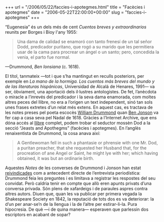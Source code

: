 +++
url = "/2006/05/22/faccies-i-apotegmes.html"
title = "Facècies i apotegmes"
date = "2006-05-22T22:00:00+00:00"
slug = "faccies-i-apotegmes"
+++

“Eugenesia” és un dels més de cent *Cuentos breves y extraordinarios* reunits per Borges i Bioy l'any 1955:

> Una dama de calidad se enamoró con tanto frenesí de un tal señor Dodd, predicador puritano, que rogó a su marido que les permitiera usar de la cama para procrear un ángel o un santo; pero, concedida la venia, el parto fue normal.

—Drummond, *Ben Ionsiana* (c. 1618).

El títol, tanmateix —tot i que s’ha mantingut en reculls posteriors, per exemple en *La mano de la hormiga. Los cuentos más breves del mundo y de las literaturas hispánicas*, Universidad de Alcalá de Henares, 1991— va ser, òbviament, una aportació dels il·lustres antologistes. De fet, l’anècdota o miracle a l’inrevés del predicador i la seva dama enamorada, com moltes altres peces del llibre, no era a l’origen un text independent, sinó tan sols unes frases extretes d’un relat més extens. En aquest cas, es tractava de les notes preses pel poeta escocès [William Drummond](http://en.wikipedia.org/wiki/William_Drummond_of_Hawthornden) quan [Ben Jonson](http://en.wikipedia.org/wiki/Ben_Jonson) va fer cap a casa seva pel Nadal de 1618. Gràcies a l’Internet Archive, que ens dóna accés al [llibre](https://archive.org/details/benjonsonsconver00jonsuoft) complet, podem trobar el seductor mossèn Dod a la secció “Jeasts and Apothegms” (facècies i apotegmes). En l’anglès renaixentista de Drummond, la cosa anava així:

> A Gentlewoman fell in such a phantasie or phrensie with one Mr. Dod, a puritan preacher, that she requested her Husband that, for the procreation of ane Angel or Saint, he might lye with her; which having obtained, it was but an ordinarie birth.

Aquestes *Notes* de les converses de Drummond i Jonson han estat [reivindicades](http://www.ucm.es/info/emp/Numer_06/6-4-Inve/6-4-02.htm) com a antecedent directe de l’entrevista periodística: Drummond feia les preguntes i es limitava a registrar les respostes del seu convidat. Però caldria tenir en compte que allò eren apunts privats d’una conversa privada. Són plens de xafardeigs i de paraules aspres contra altres autors. Diuen que, quan les va publicar per primera vegada la Shakespeare Society en 1842, la reputació de tots dos es va deteriorar: la d’un per anar-se’n de la llengua i la de l’altre per estirar-li-la. Pura hipocresia. De què —i de quina manera— esperaven que parlessin dos escriptors en acabant de sopar?